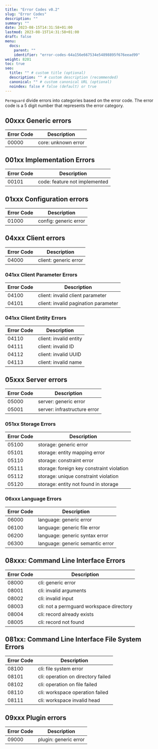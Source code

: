 ```yaml
---
title: "Error Codes v0.2"
slug: "Error Codes"
description: ""
summary: ""
date: 2023-08-15T14:31:58+01:00
lastmod: 2023-08-15T14:31:58+01:00
draft: false
menu:
  docs:
    parent: ""
    identifier: "error-codes-64a156e667534e54898895f676eead99"
weight: 8201
toc: true
seo:
  title: "" # custom title (optional)
  description: "" # custom description (recommended)
  canonical: "" # custom canonical URL (optional)
  noindex: false # false (default) or true
---
```


`Permguard` divide errors into categories based on the error code. The error code is a 5 digit number that represents the error category.

## 00xxx Generic errors

| Error Code | Description         |
| ---------- | ------------------- |
| 00000      | core: unknown error |

## 001xx Implementation Errors

| Error Code | Description                   |
| ---------- | ----------------------------- |
| 00101      | code: feature not implemented |

## 01xxx Configuration errors

| Error Code | Description           |
| ---------- | --------------------- |
| 01000      | config: generic error |

## 04xxx Client errors

| Error Code | Description           |
| ---------- | --------------------- |
| 04000      | client: generic error |

### 041xx Client Parameter Errors

| Error Code | Description                          |
| ---------- | ------------------------------------ |
| 04100      | client: invalid client parameter     |
| 04101      | client: invalid pagination parameter |

### 041xx Client Entity Errors

| Error Code | Description            |
| ---------- | ---------------------- |
| 04110      | client: invalid entity |
| 04111      | client: invalid ID     |
| 04112      | client: invalid UUID   |
| 04113      | client: invalid name   |

## 05xxx Server errors

| Error Code | Description                  |
| ---------- | ---------------------------- |
| 05000      | server: generic error        |
| 05001      | server: infrastructure error |

### 051xx Storage Errors

| Error Code | Description                               |
| ---------- | ----------------------------------------- |
| 05100      | storage: generic error                    |
| 05101      | storage: entity mapping error             |
| 05110      | storage: constraint error                 |
| 05111      | storage: foreign key constraint violation |
| 05112      | storage: unique constraint violation      |
| 05120      | storage: entity not found in storage      |

### 06xxx Language Errors

| Error Code | Description                      |
| ---------- | -------------------------------- |
| 06000      | language: generic error          |
| 06100      | language: generic file error     |
| 06200      | language: generic syntax error   |
| 06300      | language: generic semantic error |

## 08xxx: Command Line Interface Errors

| Error Code | Description                              |
| ---------- | ---------------------------------------- |
| 08000      | cli: generic error                       |
| 08001      | cli: invalid arguments                   |
| 08002      | cli: invalid input                       |
| 08003      | cli: not a permguard workspace directory |
| 08004      | cli: record already exists               |
| 08005      | cli: record not found                    |

## 081xx: Command Line Interface File System Errors

| Error Code | Description                        |
| ---------- | ---------------------------------- |
| 08100      | cli: file system error             |
| 08101      | cli: operation on directory failed |
| 08102      | cli: operation on file failed      |
| 08110      | cli: workspace operation failed    |
| 08111      | cli: workspace invalid head        |

## 09xxx Plugin errors

| Error Code | Description           |
| ---------- | --------------------- |
| 09000      | plugin: generic error |
